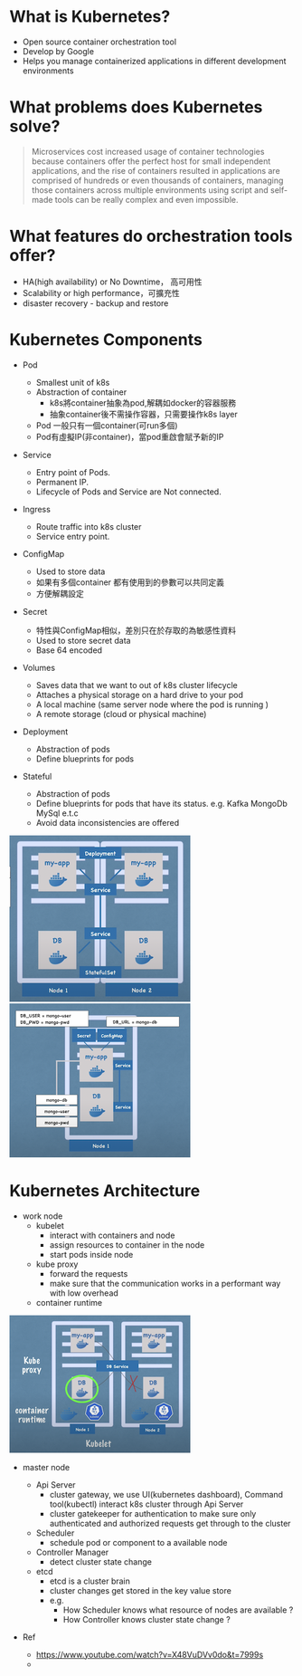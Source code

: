 # What is Kubernetes?
- Open source container orchestration tool
- Develop by Google
- Helps you manage containerized applications in different development environments
 
# What problems does Kubernetes solve?
> Microservices cost increased usage of container technologies because containers offer the perfect host for small 
> independent applications, and the rise of containers resulted in applications are comprised of hundreds or even thousands of containers,
> managing those containers across multiple environments using script and self-made tools can be really complex and even impossible.

# What features do orchestration tools offer?
- HA(high availability) or No Downtime， 高可用性
- Scalability or high performance，可擴充性
- disaster recovery - backup and restore
# Kubernetes Components
- Pod
    - Smallest unit of k8s
    - Abstraction of container
        - k8s將container抽象為pod,解耦如docker的容器服務
        - 抽象container後不需操作容器，只需要操作k8s layer
    - Pod 一般只有一個container(可run多個)
    - Pod有虛擬IP(非container)，當pod重啟會賦予新的IP
- Service
    - Entry point of Pods.
    - Permanent IP. 
    - Lifecycle of Pods and Service are Not connected.

- Ingress
    - Route traffic into k8s cluster 
    - Service entry point.
    
- ConfigMap
    - Used to store data
    - 如果有多個container 都有使用到的參數可以共同定義
    - 方便解耦設定 

- Secret
    - 特性與ConfigMap相似，差別只在於存取的為敏感性資料
    - Used to store secret data
    - Base 64 encoded

- Volumes
    - Saves data that we want to out of k8s cluster lifecycle
    - Attaches a physical storage on a hard drive to your pod
    - A local machine (same server node where the pod is running )
    - A remote storage (cloud or physical machine)
    
- Deployment
    - Abstraction of pods
    - Define blueprints for pods

- Stateful
    - Abstraction of pods
    - Define blueprints for pods that have its status. e.g. Kafka MongoDb MySql e.t.c
    - Avoid data inconsistencies are offered
  
![title](images/README1.png)
![title](images/README2.png)
  
# Kubernetes Architecture
- work node
  - kubelet
    - interact with containers and node
    - assign resources to container in the node
    - start pods inside node 
  - kube proxy
    - forward the requests
    - make sure that the communication works in a performant way with low overhead  
  - container runtime
    
![title](images/README3.png)

- master node
  - Api Server
    - cluster gateway, we use UI(kubernetes dashboard), Command tool(kubectl) interact k8s cluster through Api Server
    - cluster gatekeeper for authentication to make sure only authenticated and authorized requests get through to the cluster
  - Scheduler
    - schedule pod or component to a available node 
  - Controller Manager
    - detect cluster state change
  - etcd
    - etcd is a cluster brain
    - cluster changes get stored in the key value store 
    - e.g.
      - How Scheduler knows what resource of nodes are available ?
      - How Controller knows cluster state change ?
  

- Ref
  - https://www.youtube.com/watch?v=X48VuDVv0do&t=7999s
  - 
     